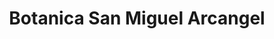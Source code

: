 ---
title: "Botanica San Miguel Arcangel"
url: /houston/botanica-san-miguel-arcangel/
shop: Kräuter
---